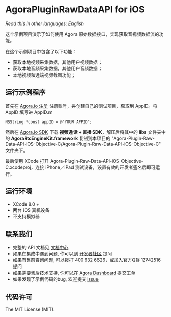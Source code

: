 # AgoraPluginRawDataAPI for iOS

*Read this in other languages: [English](README.md)*

这个示例项目演示了如何使用 Agora 原始数据接口，实现获取音视频数据流的功能。

在这个示例项目中包含了以下功能：

- 获取本地视频采集数据，其他用户视频数据；
- 获取本地音频采集数据，其他用户音频数据；
- 本地视频和远端视频截图功能；

## 运行示例程序
首先在 [Agora.io 注册](https://dashboard.agora.io/cn/signup/) 注册账号，并创建自己的测试项目，获取到 AppID。将 AppID 填写进 AppID.m

```
NSString *const appID = @"YOUR APPID"; 
```

然后在 [Agora.io SDK](https://www.agora.io/cn/download/) 下载 **视频通话 + 直播 SDK**，解压后将其中的 **libs** 文件夹中的 **AgoraRtcEngineKit.framework** 复制到本项目的 "Agora-Plugin-Raw-Data-API-iOS-Objective-C/Agora-Plugin-Raw-Data-API-iOS-Objective-C" 文件夹下。

最后使用 XCode 打开 Agora-Plugin-Raw-Data-API-iOS-Objective-C.xcodeproj，连接 iPhone／iPad 测试设备，设置有效的开发者签名后即可运行。

## 运行环境
* XCode 8.0 +
* 两台 iOS 真机设备
* 不支持模拟器

## 联系我们

- 完整的 API 文档见 [文档中心](https://docs.agora.io/cn/)
- 如果在集成中遇到问题, 你可以到 [开发者社区](https://dev.agora.io/cn/) 提问
- 如果有售前咨询问题, 可以拨打 400 632 6626，或加入官方Q群 12742516 提问
- 如果需要售后技术支持, 你可以在 [Agora Dashboard](https://dashboard.agora.io) 提交工单
- 如果发现了示例代码的bug, 欢迎提交 [issue](https://github.com/AgoraIO/Advanced-Video/issues)

## 代码许可

The MIT License (MIT).

